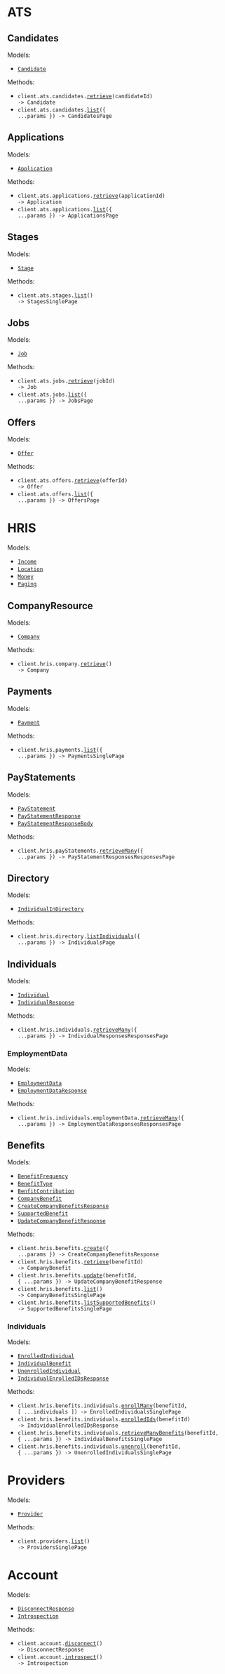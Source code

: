 # ATS

## Candidates

Models:

- <code><a href="./resources/ats/candidates.ts">Candidate</a></code>

Methods:

- <code title="get /ats/candidates/{candidate_id}">client.ats.candidates.<a href="./resources/ats/candidates.ts">retrieve</a>(candidateId) -> Candidate</code>
- <code title="get /ats/candidates">client.ats.candidates.<a href="./resources/ats/candidates.ts">list</a>({ ...params }) -> CandidatesPage</code>

## Applications

Models:

- <code><a href="./resources/ats/applications.ts">Application</a></code>

Methods:

- <code title="get /ats/applications/{application_id}">client.ats.applications.<a href="./resources/ats/applications.ts">retrieve</a>(applicationId) -> Application</code>
- <code title="get /ats/applications">client.ats.applications.<a href="./resources/ats/applications.ts">list</a>({ ...params }) -> ApplicationsPage</code>

## Stages

Models:

- <code><a href="./resources/ats/stages.ts">Stage</a></code>

Methods:

- <code title="get /ats/stages">client.ats.stages.<a href="./resources/ats/stages.ts">list</a>() -> StagesSinglePage</code>

## Jobs

Models:

- <code><a href="./resources/ats/jobs.ts">Job</a></code>

Methods:

- <code title="get /ats/jobs/{job_id}">client.ats.jobs.<a href="./resources/ats/jobs.ts">retrieve</a>(jobId) -> Job</code>
- <code title="get /ats/jobs">client.ats.jobs.<a href="./resources/ats/jobs.ts">list</a>({ ...params }) -> JobsPage</code>

## Offers

Models:

- <code><a href="./resources/ats/offers.ts">Offer</a></code>

Methods:

- <code title="get /ats/offers/{offer_id}">client.ats.offers.<a href="./resources/ats/offers.ts">retrieve</a>(offerId) -> Offer</code>
- <code title="get /ats/offers">client.ats.offers.<a href="./resources/ats/offers.ts">list</a>({ ...params }) -> OffersPage</code>

# HRIS

Models:

- <code><a href="./resources/hris/hris.ts">Income</a></code>
- <code><a href="./resources/hris/hris.ts">Location</a></code>
- <code><a href="./resources/hris/hris.ts">Money</a></code>
- <code><a href="./resources/hris/hris.ts">Paging</a></code>

## CompanyResource

Models:

- <code><a href="./resources/hris/company.ts">Company</a></code>

Methods:

- <code title="get /employer/company">client.hris.company.<a href="./resources/hris/company.ts">retrieve</a>() -> Company</code>

## Payments

Models:

- <code><a href="./resources/hris/payments.ts">Payment</a></code>

Methods:

- <code title="get /employer/payment">client.hris.payments.<a href="./resources/hris/payments.ts">list</a>({ ...params }) -> PaymentsSinglePage</code>

## PayStatements

Models:

- <code><a href="./resources/hris/pay-statements.ts">PayStatement</a></code>
- <code><a href="./resources/hris/pay-statements.ts">PayStatementResponse</a></code>
- <code><a href="./resources/hris/pay-statements.ts">PayStatementResponseBody</a></code>

Methods:

- <code title="post /employer/pay-statement">client.hris.payStatements.<a href="./resources/hris/pay-statements.ts">retrieveMany</a>({ ...params }) -> PayStatementResponsesResponsesPage</code>

## Directory

Models:

- <code><a href="./resources/hris/directory.ts">IndividualInDirectory</a></code>

Methods:

- <code title="get /employer/directory">client.hris.directory.<a href="./resources/hris/directory.ts">listIndividuals</a>({ ...params }) -> IndividualsPage</code>

## Individuals

Models:

- <code><a href="./resources/hris/individuals/individuals.ts">Individual</a></code>
- <code><a href="./resources/hris/individuals/individuals.ts">IndividualResponse</a></code>

Methods:

- <code title="post /employer/individual">client.hris.individuals.<a href="./resources/hris/individuals/individuals.ts">retrieveMany</a>({ ...params }) -> IndividualResponsesResponsesPage</code>

### EmploymentData

Models:

- <code><a href="./resources/hris/individuals/employment-data.ts">EmploymentData</a></code>
- <code><a href="./resources/hris/individuals/employment-data.ts">EmploymentDataResponse</a></code>

Methods:

- <code title="post /employer/employment">client.hris.individuals.employmentData.<a href="./resources/hris/individuals/employment-data.ts">retrieveMany</a>({ ...params }) -> EmploymentDataResponsesResponsesPage</code>

## Benefits

Models:

- <code><a href="./resources/hris/benefits/benefits.ts">BenefitFrequency</a></code>
- <code><a href="./resources/hris/benefits/benefits.ts">BenefitType</a></code>
- <code><a href="./resources/hris/benefits/benefits.ts">BenfitContribution</a></code>
- <code><a href="./resources/hris/benefits/benefits.ts">CompanyBenefit</a></code>
- <code><a href="./resources/hris/benefits/benefits.ts">CreateCompanyBenefitsResponse</a></code>
- <code><a href="./resources/hris/benefits/benefits.ts">SupportedBenefit</a></code>
- <code><a href="./resources/hris/benefits/benefits.ts">UpdateCompanyBenefitResponse</a></code>

Methods:

- <code title="post /employer/benefits">client.hris.benefits.<a href="./resources/hris/benefits/benefits.ts">create</a>({ ...params }) -> CreateCompanyBenefitsResponse</code>
- <code title="get /employer/benefits/{benefit_id}">client.hris.benefits.<a href="./resources/hris/benefits/benefits.ts">retrieve</a>(benefitId) -> CompanyBenefit</code>
- <code title="post /employer/benefits/{benefit_id}">client.hris.benefits.<a href="./resources/hris/benefits/benefits.ts">update</a>(benefitId, { ...params }) -> UpdateCompanyBenefitResponse</code>
- <code title="get /employer/benefits">client.hris.benefits.<a href="./resources/hris/benefits/benefits.ts">list</a>() -> CompanyBenefitsSinglePage</code>
- <code title="get /employer/benefits/meta">client.hris.benefits.<a href="./resources/hris/benefits/benefits.ts">listSupportedBenefits</a>() -> SupportedBenefitsSinglePage</code>

### Individuals

Models:

- <code><a href="./resources/hris/benefits/individuals.ts">EnrolledIndividual</a></code>
- <code><a href="./resources/hris/benefits/individuals.ts">IndividualBenefit</a></code>
- <code><a href="./resources/hris/benefits/individuals.ts">UnenrolledIndividual</a></code>
- <code><a href="./resources/hris/benefits/individuals.ts">IndividualEnrolledIDsResponse</a></code>

Methods:

- <code title="post /employer/benefits/{benefit_id}/individuals">client.hris.benefits.individuals.<a href="./resources/hris/benefits/individuals.ts">enrollMany</a>(benefitId, [ ...individuals ]) -> EnrolledIndividualsSinglePage</code>
- <code title="get /employer/benefits/{benefit_id}/enrolled">client.hris.benefits.individuals.<a href="./resources/hris/benefits/individuals.ts">enrolledIds</a>(benefitId) -> IndividualEnrolledIDsResponse</code>
- <code title="get /employer/benefits/{benefit_id}/individuals">client.hris.benefits.individuals.<a href="./resources/hris/benefits/individuals.ts">retrieveManyBenefits</a>(benefitId, { ...params }) -> IndividualBenefitsSinglePage</code>
- <code title="delete /employer/benefits/{benefit_id}/individuals">client.hris.benefits.individuals.<a href="./resources/hris/benefits/individuals.ts">unenroll</a>(benefitId, { ...params }) -> UnenrolledIndividualsSinglePage</code>

# Providers

Models:

- <code><a href="./resources/providers.ts">Provider</a></code>

Methods:

- <code title="get /providers">client.providers.<a href="./resources/providers.ts">list</a>() -> ProvidersSinglePage</code>

# Account

Models:

- <code><a href="./resources/account.ts">DisconnectResponse</a></code>
- <code><a href="./resources/account.ts">Introspection</a></code>

Methods:

- <code title="post /disconnect">client.account.<a href="./resources/account.ts">disconnect</a>() -> DisconnectResponse</code>
- <code title="get /introspect">client.account.<a href="./resources/account.ts">introspect</a>() -> Introspection</code>
